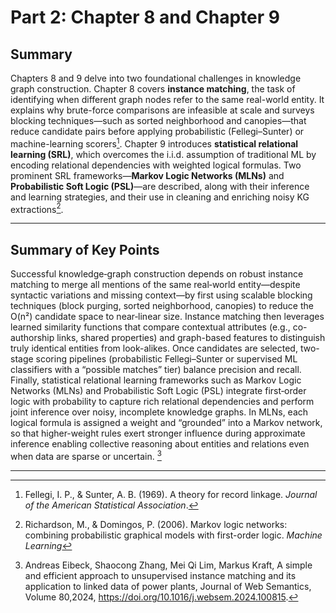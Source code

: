    # Part 2: Chapter 8 and Chapter 9

## Summary
Chapters 8 and 9 delve into two foundational challenges in knowledge graph construction. Chapter 8 covers **instance matching**, the task of identifying when different graph nodes refer to the same real-world entity. It explains why brute-force comparisons are infeasible at scale and surveys blocking techniques—such as sorted neighborhood and canopies—that reduce candidate pairs before applying probabilistic (Fellegi–Sunter) or machine-learning scorers[^2]. Chapter 9 introduces **statistical relational learning (SRL)**, which overcomes the i.i.d. assumption of traditional ML by encoding relational dependencies with weighted logical formulas. Two prominent SRL frameworks—**Markov Logic Networks (MLNs)** and **Probabilistic Soft Logic (PSL)**—are described, along with their inference and learning strategies, and their use in cleaning and enriching noisy KG extractions[^3].

---

## Summary of Key Points

Successful knowledge‐graph construction depends on robust instance matching to merge all mentions of the same real‐world entity—despite syntactic variations and missing context—by first using scalable blocking techniques (block purging, sorted neighborhood, canopies) to reduce the O(n²) candidate space to near‐linear size. Instance matching then leverages learned similarity functions that compare contextual attributes (e.g., co-authorship links, shared properties) and graph-based features to distinguish truly identical entities from look-alikes. Once candidates are selected, two-stage scoring pipelines (probabilistic Fellegi–Sunter or supervised ML classifiers with a “possible matches” tier) balance precision and recall. Finally, statistical relational learning frameworks such as Markov Logic Networks (MLNs) and Probabilistic Soft Logic (PSL) integrate first‐order logic with probability to capture rich relational dependencies and perform joint inference over noisy, incomplete knowledge graphs. In MLNs, each logical formula is assigned a weight and “grounded” into a Markov network, so that higher-weight rules exert stronger influence during approximate inference enabling collective reasoning about entities and relations even when data are sparse or uncertain. [^1]

---

[^1]: Andreas Eibeck, Shaocong Zhang, Mei Qi Lim, Markus Kraft, A simple and efficient approach to unsupervised instance matching and its application to linked data of power plants,
Journal of Web Semantics, Volume 80,2024, https://doi.org/10.1016/j.websem.2024.100815.  
[^2]: Fellegi, I. P., & Sunter, A. B. (1969). A theory for record linkage. *Journal of the American Statistical Association*.  
[^3]: Richardson, M., & Domingos, P. (2006). Markov logic networks: combining probabilistic graphical models with first-order logic. *Machine Learning* 

